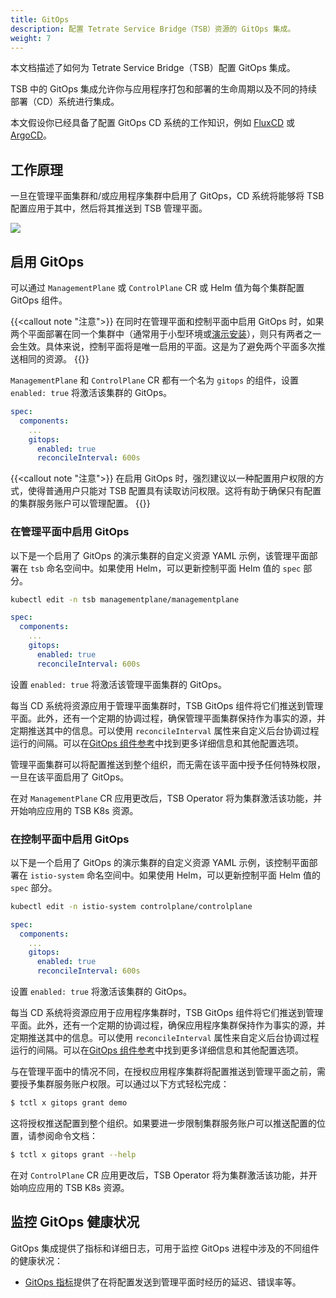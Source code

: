 ```yaml
---
title: GitOps
description: 配置 Tetrate Service Bridge（TSB）资源的 GitOps 集成。
weight: 7
---
```


本文档描述了如何为 Tetrate Service Bridge（TSB）配置 GitOps 集成。

TSB 中的 GitOps 集成允许你与应用程序打包和部署的生命周期以及不同的持续部署（CD）系统进行集成。

本文假设你已经具备了配置 GitOps CD 系统的工作知识，例如 [FluxCD](https://fluxcd.io/) 或 [ArgoCD](https://argo-cd.readthedocs.io/en/stable/)。

## 工作原理

一旦在管理平面集群和/或应用程序集群中启用了 GitOps，CD 系统将能够将 TSB 配置应用于其中，然后将其推送到 TSB 管理平面。

![](../../../assets/operations/gitops.png)

## 启用 GitOps

可以通过 `ManagementPlane` 或 `ControlPlane` CR 或 Helm 值为每个集群配置 GitOps 组件。

{{<callout note "注意">}}
在同时在管理平面和控制平面中启用 GitOps 时，如果两个平面部署在同一个集群中（通常用于小型环境或[演示安装](../../setup/self_managed/demo-installation)），则只有两者之一会生效。具体来说，控制平面将是唯一启用的平面。这是为了避免两个平面多次推送相同的资源。
{{</callout>}}

`ManagementPlane` 和 `ControlPlane` CR 都有一个名为 `gitops` 的组件，设置 `enabled: true` 将激活该集群的 GitOps。

```yaml
spec:
  components:
    ...
    gitops:
      enabled: true
      reconcileInterval: 600s
```

{{<callout note "注意">}}
在启用 GitOps 时，强烈建议以一种配置用户权限的方式，使得普通用户只能对 TSB 配置具有读取访问权限。这将有助于确保只有配置的集群服务账户可以管理配置。
{{</callout>}}

### 在管理平面中启用 GitOps

以下是一个启用了 GitOps 的演示集群的自定义资源 YAML 示例，该管理平面部署在 `tsb` 命名空间中。如果使用 Helm，可以更新控制平面 Helm 值的 `spec` 部分。

```bash
kubectl edit -n tsb managementplane/managementplane
```

```yaml
spec:
  components:
    ...
    gitops:
      enabled: true
      reconcileInterval: 600s
```

设置 `enabled: true` 将激活该管理平面集群的 GitOps。

每当 CD 系统将资源应用于管理平面集群时，TSB GitOps 组件将它们推送到管理平面。此外，还有一个定期的协调过程，确保管理平面集群保持作为事实的源，并定期推送其中的信息。可以使用 `reconcileInterval` 属性来自定义后台协调过程运行的间隔。可以在[GitOps 组件参考](../../refs/install/managementplane/v1alpha1/spec#gitops)中找到更多详细信息和其他配置选项。

管理平面集群可以将配置推送到整个组织，而无需在该平面中授予任何特殊权限，一旦在该平面启用了 GitOps。

在对 `ManagementPlane` CR 应用更改后，TSB Operator 将为集群激活该功能，并开始响应应用的 TSB K8s 资源。

### 在控制平面中启用 GitOps

以下是一个启用了 GitOps 的演示集群的自定义资源 YAML 示例，该控制平面部署在 `istio-system` 命名空间中。如果使用 Helm，可以更新控制平面 Helm 值的 `spec` 部分。

```bash
kubectl edit -n istio-system controlplane/controlplane
```

```yaml
spec:
  components:
    ...
    gitops:
      enabled: true
      reconcileInterval: 600s
```

设置 `enabled: true` 将激活该集群的 GitOps。

每当 CD 系统将资源应用于应用程序集群时，TSB GitOps 组件将它们推送到管理平面。此外，还有一个定期的协调过程，确保应用程序集群保持作为事实的源，并定期推送其中的信息。可以使用 `reconcileInterval` 属性来自定义后台协调过程运行的间隔。可以在[GitOps 组件参考](../../../refs/install/controlplane/v1alpha1/spec#gitops)中找到更多详细信息和其他配置选项。

与在管理平面中的情况不同，在授权应用程序集群将配置推送到管理平面之前，需要授予集群服务账户权限。可以通过以下方式轻松完成：

```bash
$ tctl x gitops grant demo
```

这将授权推送配置到整个组织。如果要进一步限制集群服务账户可以推送配置的位置，请参阅命令文档：

```bash
$ tctl x gitops grant --help
```

在对 `ControlPlane` CR 应用更改后，TSB Operator 将为集群激活该功能，并开始响应应用的 TSB K8s 资源。

## 监控 GitOps 健康状况

GitOps 集成提供了指标和详细日志，可用于监控 GitOps 进程中涉及的不同组件的健康状况：

* [GitOps 指标](../../telemetry/key-metrics#gitops-operational-status)提供了在将配置发送到管理平面时经历的延迟、错误率等。